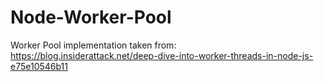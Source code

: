 # Node-Worker-Pool

Worker Pool implementation taken from: https://blog.insiderattack.net/deep-dive-into-worker-threads-in-node-js-e75e10546b11